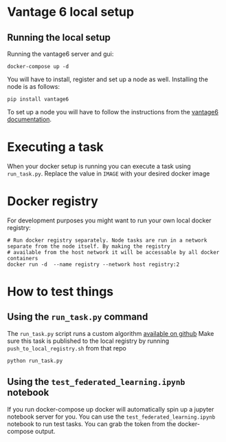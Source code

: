 # Vantage 6 local setup

## Running the local setup
Running the vantage6 server and gui:
```shell script
docker-compose up -d
```
You will have to install, register and set up a node as well.
Installing the node is as follows:
```shell script
pip install vantage6
```

To set up a node you will have to follow the instructions from the [vantage6 documentation](https://docs.vantage6.ai/en/main/use/node.html#use-node).

# Executing a task
When your docker setup is running you can execute a task using `run_task.py`. Replace the value in `IMAGE` with your
desired docker image

# Docker registry
For development purposes you might want to run your own local docker registry:
```
# Run docker registry separately. Node tasks are run in a network separate from the node itself. By making the registry
# available from the host network it will be accessable by all docker containers
docker run -d  --name registry --network host registry:2
```

# How to test things
## Using the `run_task.py` command
The `run_task.py` script runs a custom algorithm [available on github](https://github.com/CARRIER-project/vantage6-algorithms)
Make sure this task is published to the local registry by running `push_to_local_registry.sh` from that repo

```
python run_task.py
```
## Using the `test_federated_learning.ipynb` notebook
If you run docker-compose up docker will automatically spin up a jupyter notebook server for you. You can use the
`test_federated_learning.ipynb` notebook to run test tasks. You can grab the token from the docker-compose output.
